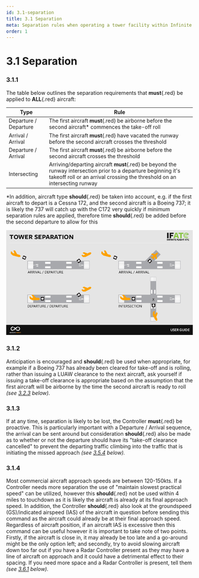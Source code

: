 ```yaml
---
id: 3.1-separation
title: 3.1 Separation
meta: Separation rules when operating a tower facility within Infinite Flight.
order: 1
---
```


# 3.1  Separation



### 3.1.1    

The table below outlines the separation requirements that **must**{.red} be applied to **ALL**{.red} aircraft:

| Type                  | Rule                                                         |
| --------------------- | ------------------------------------------------------------ |
| Departure / Departure | The first aircraft **must**{.red} be airborne before the second aircraft* commences the take-off roll |
| Arrival / Arrival     | The first aircraft **must**{.red} have vacated the runway before the second aircraft crosses the threshold |
| Departure / Arrival   | The first aircraft **must**{.red} be airborne before the second aircraft crosses the threshold |
| Intersecting          | Arriving/departing aircraft **must**{.red} be beyond the runway intersection prior to a departure beginning it's takeoff roll or an arrival crossing the threshold on an intersecting runway |

*In addition, aircraft type **should**{.red} be taken into account, e.g. if the first aircraft to depart is a Cessna 172, and the second aircraft is a Boeing 737; it is likely the 737 will catch up with the C172 very quickly if minimum separation rules are applied, therefore time **should**{.red} be added before the second departure to allow for this



![Image 3.1.1.1 - Tower Separation](_images/manual/graphics/atc-tower-separation.jpg)



### 3.1.2

Anticipation is encouraged and **should**{.red} be used when appropriate, for example if a Boeing 737 has already been cleared for take-off and is rolling, rather than issuing a LUAW clearance to the next aircraft, ask yourself if issuing a take-off clearance is appropriate based on the assumption that the first aircraft will be airborne by the time the second aircraft is ready to roll *(see [3.2.3](/guide/atc-manual/3.-tower/3.2-departures#3.2.3) below).*



### 3.1.3    

If at any time, separation is likely to be lost, the Controller **must**{.red} be proactive. This is particularly important with a Departure / Arrival sequence, the arrival can be sent around but consideration **should**{.red} also be made as to whether or not the departure should have its "take-off clearance cancelled" to prevent the departing traffic climbing into the traffic that is initiating the missed approach *(see [3.5.4](/guide/atc-manual/3.-tower/3.5-exit-runway-go-around#3.5.4) below).*



### 3.1.4  

Most commercial aircraft approach speeds are between 120-150kts. If a Controller needs more separation the use of "maintain slowest practical speed" can be utilized, however this **should**{.red} not be used within 4 miles to touchdown as it is likely the aircraft is already at its final approach speed. In addition, the Controller **should**{.red} also look at the groundspeed (GS)/indicated airspeed (IAS) of the aircraft in question before sending this command as the aircraft could already be at their final approach speed. Regardless of aircraft position, if an aircraft IAS is excessive then this command can be useful however it is important to take note of two points. Firstly, if the aircraft is close in, it may already be too late and a go-around might be the only option left; and secondly, try to avoid slowing aircraft down too far out if you have a Radar Controller present as they may have a line of aircraft on approach and it could have a detrimental effect to their spacing. If you need more space and a Radar Controller is present, tell them *(see [3.6.1](/guide/atc-manual/3.-tower/3.6-tower-working-with-radar#3.6.1) below).*

 